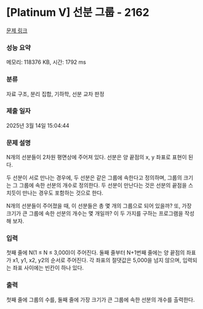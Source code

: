 # [Platinum V] 선분 그룹 - 2162 

[문제 링크](https://www.acmicpc.net/problem/2162) 

### 성능 요약

메모리: 118376 KB, 시간: 1792 ms

### 분류

자료 구조, 분리 집합, 기하학, 선분 교차 판정

### 제출 일자

2025년 3월 14일 15:04:44

### 문제 설명

<p>N개의 선분들이 2차원 평면상에 주어져 있다. 선분은 양 끝점의 x, y 좌표로 표현이 된다.</p>

<p>두 선분이 서로 만나는 경우에, 두 선분은 같은 그룹에 속한다고 정의하며, 그룹의 크기는 그 그룹에 속한 선분의 개수로 정의한다. 두 선분이 만난다는 것은 선분의 끝점을 스치듯이 만나는 경우도 포함하는 것으로 한다.</p>

<p>N개의 선분들이 주어졌을 때, 이 선분들은 총 몇 개의 그룹으로 되어 있을까? 또, 가장 크기가 큰 그룹에 속한 선분의 개수는 몇 개일까? 이 두 가지를 구하는 프로그램을 작성해 보자.</p>

### 입력 

 <p>첫째 줄에 N(1 ≤ N ≤ 3,000)이 주어진다. 둘째 줄부터 N+1번째 줄에는 양 끝점의 좌표가 x1, y1, x2, y2의 순서로 주어진다. 각 좌표의 절댓값은 5,000을 넘지 않으며, 입력되는 좌표 사이에는 빈칸이 하나 있다.</p>

### 출력 

 <p>첫째 줄에 그룹의 수를, 둘째 줄에 가장 크기가 큰 그룹에 속한 선분의 개수를 출력한다.</p>


